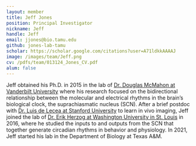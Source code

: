 ```yaml
---
layout: member
title: Jeff Jones
position: Principal Investigator
nickname: Jeff
handle: Jeff
email: jjones@bio.tamu.edu
github: jones-lab-tamu
scholar: https://scholar.google.com/citations?user=A71ldkkAAAAJ
image: /images/team/Jeff.png
cv: /pdfs/team/013124_Jones_CV.pdf
alum: false
---
```


Jeff obtained his Ph.D. in 2015 in the lab of [Dr. Douglas McMahon at Vanderbilt University][1] where his research focused on the bidirectional relationship between the molecular and electrical rhythms in the brain’s biological clock, the suprachiasmatic nucleus (SCN). After a brief postdoc with [Dr. Luis de Lecea at Stanford University][2] to learn in vivo imaging, Jeff joined the lab of [Dr. Erik Herzog at Washington University in St. Louis][3] in 2016, where he studied the inputs to and outputs from the SCN that together generate circadian rhythms in behavior and physiology. In 2021, Jeff started his lab in the Department of Biology at Texas A&M.

[1]:https://medschool.vanderbilt.edu/pharmacology/person/douglas-mcmahon-ph-d/
[2]:https://profiles.stanford.edu/luis-de-lecea
[3]:https://biology.wustl.edu/people/erik-herzog